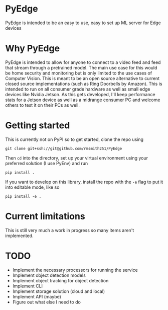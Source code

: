 # PyEdge
PyEdge is intended to be an easy to use, easy to set up ML server for Edge devices

# Why PyEdge
PyEdge is intended to allow for anyone to connect to a video feed and feed that stream through a pretrained model. The main use case for this would be home security and monitoring but is only limited to the use cases of Computer Vision. This is meant to be an open source alternative to current closed source implementations (such as Ring Doorbells by Amazon). This is intended to run on all consumer grade hardware as well as small edge devices like Nvidia Jetson. As this gets developed, I'll keep performance stats for a Jetson device as well as a midrange consumer PC and welcome others to test it on their PCs as well.

# Getting started
This is currently not on PyPI so to get started, clone the repo using
```
git clone git+ssh://git@github.com/rmsmith251/PyEdge
```
Then `cd` into the directory, set up your virtual environment using your preferred solution (I use PyEnv) and run
```
pip install .
```
If you want to develop on this library, install the repo with the `-e` flag to put it into editable mode, like so
```
pip install -e .
```

# Current limitations
This is still very much a work in progress so many items aren't implemented.

# TODO
- Implement the necessary processors for running the service
- Implement object detection models
- Implement object tracking for object detection
- Implement CLI
- Implement storage solution (cloud and local)
- Implement API (maybe)
- Figure out what else I need to do